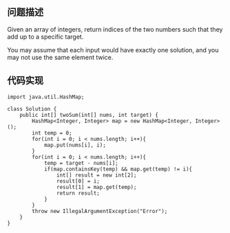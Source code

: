 ## 问题描述
Given an array of integers, return indices of the two numbers such that they add up to a specific target.

You may assume that each input would have exactly one solution, and you may not use the same element twice.

## 代码实现
```
import java.util.HashMap;

class Solution {
    public int[] twoSum(int[] nums, int target) {
        HashMap<Integer, Integer> map = new HashMap<Integer, Integer>();
        int temp = 0;
        for(int i = 0; i < nums.length; i++){
            map.put(nums[i], i);
        }
        for(int i = 0; i < nums.length; i++){
            temp = target - nums[i];
            if(map.containsKey(temp) && map.get(temp) != i){
                int[] result = new int[2];
                result[0] = i;
                result[1] = map.get(temp);
                return result;
            }
        }
        throw new IllegalArgumentException("Error");
    }
}
```